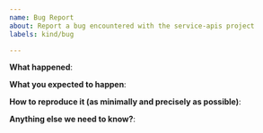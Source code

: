 ```yaml
---
name: Bug Report
about: Report a bug encountered with the service-apis project
labels: kind/bug

---
```

<!-- Please use this template while reporting a bug and provide as much info as possible.
Not doing so may result in your bug not being addressed in a timely manner. Thank you!
-->

**What happened**:

**What you expected to happen**:

**How to reproduce it (as minimally and precisely as possible)**:

**Anything else we need to know?**:
